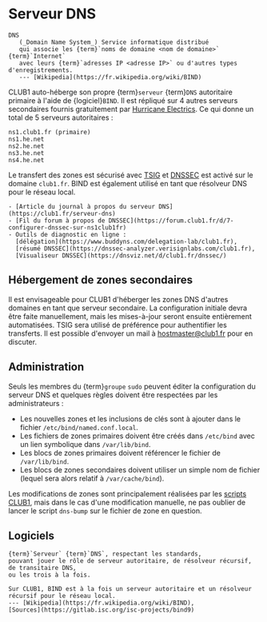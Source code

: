 Serveur DNS
===========

```{glossary}
DNS
   (_Domain Name System_) Service informatique distribué
   qui associe les {term}`noms de domaine <nom de domaine>` {term}`Internet`
   avec leurs {term}`adresses IP <adresse IP>` ou d'autres types d'enregistrements.
   --- [Wikipedia](https://fr.wikipedia.org/wiki/BIND)
```

CLUB1 auto-héberge son propre {term}`serveur` {term}`DNS` autoritaire primaire à l'aide de {logiciel}`BIND`.
Il est répliqué sur 4 autres serveurs secondaires fournis gratuitement par [Hurricane Electrics](https://dns.he.net/).
Ce qui donne un total de 5 serveurs autoritaires :

    ns1.club1.fr (primaire)
    ns1.he.net
    ns2.he.net
    ns3.he.net
    ns4.he.net

Le transfert des zones est sécurisé avec [TSIG](https://fr.wikipedia.org/wiki/TSIG)
et [DNSSEC](https://fr.wikipedia.org/wiki/Domain_Name_System_Security_Extensions) est activé sur le domaine `club1.fr`.
BIND est également utilisé en tant que résolveur DNS pour le réseau local.

```{admonition} Voir aussi
- [Article du journal à propos du serveur DNS](https://club1.fr/serveur-dns)
- [Fil du forum à propos de DNSSEC](https://forum.club1.fr/d/7-configurer-dnssec-sur-ns1club1fr)
- Outils de diagnostic en ligne :
  [délégation](https://www.buddyns.com/delegation-lab/club1.fr),
  [résumé DNSSEC](https://dnssec-analyzer.verisignlabs.com/club1.fr),
  [Visualiseur DNSSEC](https://dnsviz.net/d/club1.fr/dnssec/)
```

Hébergement de zones secondaires
--------------------------------

Il est envisageable pour CLUB1 d'héberger les zones DNS d'autres domaines en tant que serveur secondaire.
La configuration initiale devra être faite manuellement, mais les mises-à-jour seront ensuite entièrement automatisées.
TSIG sera utilisé de préférence pour authentifier les transferts.
Il est possible d'envoyer un mail à <hostmaster@club1.fr> pour en discuter.

Administration
--------------

Seuls les membres du {term}`groupe` `sudo` peuvent éditer la configuration du serveur DNS
et quelques règles doivent être respectées par les administrateurs :

- Les nouvelles zones et les inclusions de clés sont à ajouter dans le fichier `/etc/bind/named.conf.local`.
- Les fichiers de zones primaires doivent être créés dans `/etc/bind` avec un lien symbolique dans `/var/lib/bind`.
- Les blocs de zones primaires doivent référencer le fichier de `/var/lib/bind`.
- Les blocs de zones secondaires doivent utiliser un simple nom de fichier (lequel sera alors relatif à `/var/cache/bind`).

Les modifications de zones sont principalement réalisées par les [scripts CLUB1](https://github.com/club-1/hosting/),
mais dans le cas d'une modification manuelle,
ne pas oublier de lancer le script `dns-bump` sur le fichier de zone en question.

Logiciels
---------

```{logiciel} BIND
{term}`Serveur` {term}`DNS`, respectant les standards,
pouvant jouer le rôle de serveur autoritaire, de résolveur récursif, de transitaire DNS,
ou les trois à la fois.

Sur CLUB1, BIND est à la fois un serveur autoritaire et un résolveur récursif pour le réseau local.
--- [Wikipedia](https://fr.wikipedia.org/wiki/BIND),
[Sources](https://gitlab.isc.org/isc-projects/bind9)
```
